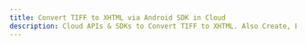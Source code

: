 ---title: Convert TIFF to XHTML via Android SDK in Clouddescription: Cloud APIs & SDKs to Convert TIFF to XHTML. Also Create, Edit & Render Microsoft Word & OpenOffice documents in the Cloud.---